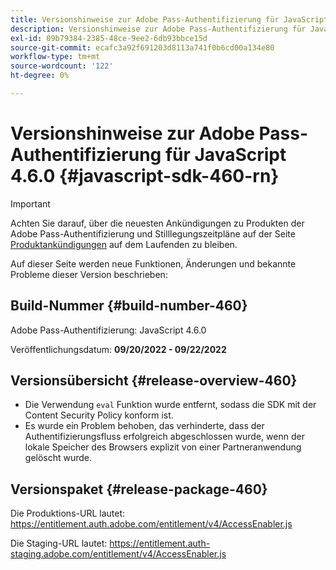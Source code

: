 ```yaml
---
title: Versionshinweise zur Adobe Pass-Authentifizierung für JavaScript 4.6.0
description: Versionshinweise zur Adobe Pass-Authentifizierung für JavaScript 4.6.0
exl-id: 09b79384-2385-48ce-9ee2-6db93bbce15d
source-git-commit: ecafc3a92f691203d8113a741f0b6cd00a134e80
workflow-type: tm+mt
source-wordcount: '122'
ht-degree: 0%

---
```


# Versionshinweise zur Adobe Pass-Authentifizierung für JavaScript 4.6.0 {#javascript-sdk-460-rn}

>[!IMPORTANT]
>
> Achten Sie darauf, über die neuesten Ankündigungen zu Produkten der Adobe Pass-Authentifizierung und Stilllegungszeitpläne auf der Seite [Produktankündigungen](/help/authentication/product-announcements.md) auf dem Laufenden zu bleiben.

Auf dieser Seite werden neue Funktionen, Änderungen und bekannte Probleme dieser Version beschrieben:

## Build-Nummer {#build-number-460}

Adobe Pass-Authentifizierung: JavaScript 4.6.0

Veröffentlichungsdatum: **09/20/2022 - 09/22/2022**

## Versionsübersicht {#release-overview-460}

* Die Verwendung `eval` Funktion wurde entfernt, sodass die SDK mit der Content Security Policy konform ist.
* Es wurde ein Problem behoben, das verhinderte, dass der Authentifizierungsfluss erfolgreich abgeschlossen wurde, wenn der lokale Speicher des Browsers explizit von einer Partneranwendung gelöscht wurde.

## Versionspaket {#release-package-460}

Die Produktions-URL lautet: https://entitlement.auth.adobe.com/entitlement/v4/AccessEnabler.js

Die Staging-URL lautet: https://entitlement.auth-staging.adobe.com/entitlement/v4/AccessEnabler.js

